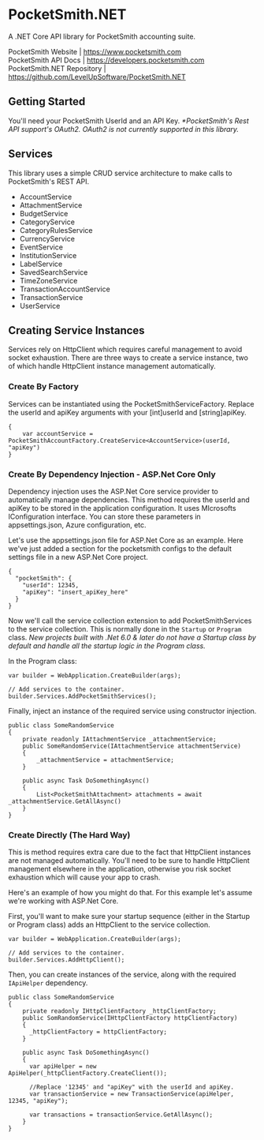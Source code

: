 # PocketSmith.NET
A .NET Core API library for PocketSmith accounting suite. 

PocketSmith Website        | https://www.pocketsmith.com      
PocketSmith API Docs       | https://developers.pocketsmith.com
PocketSmith.NET Repository | https://github.com/LevelUpSoftware/PocketSmith.NET


## Getting Started
You'll need your PocketSmith UserId and an API Key.
*\*PocketSmith's Rest API support's OAuth2. OAuth2 is not currently supported in this library.*

## Services
This library uses a simple CRUD service architecture to make calls to PocketSmith's REST API.

- AccountService
- AttachmentService
- BudgetService
- CategoryService
- CategoryRulesService
- CurrencyService
- EventService
- InstitutionService
- LabelService
- SavedSearchService
- TimeZoneService
- TransactionAccountService
- TransactionService
- UserService

## Creating Service Instances
Services rely on HttpClient which requires careful management to avoid socket exhaustion.
There are three ways to create a service instance, two of which handle HttpClient instance management automatically.

### Create By Factory
Services can be instantiated using the PocketSmithServiceFactory.
Replace the userId and apiKey arguments with your [int]userId and [string]apiKey.
```
{
    var accountService = PocketSmithAccountFactory.CreateService<AccountService>(userId, "apiKey")
}
```

### Create By Dependency Injection - ASP.Net Core Only
Dependency injection uses the ASP.Net Core service provider to automatically manage dependencies.
This method requires the userId and apiKey to be stored in the application configuration. It uses MIcrosofts IConfiguration interface. You can store these parameters in appsettings.json, Azure configuration, etc.

Let's use the appsettings.json file for ASP.Net Core as an example. Here we've just added a section for the pocketsmith configs to the default settings file in a new ASP.Net Core project.

```
{
  "pocketSmith": {
    "userId": 12345,
    "apiKey": "insert_apiKey_here"
  }
}
```

Now we'll call the service collection extension to add PocketSmithServices to the service collection. This is normally done in the `Startup` or `Program` class.
*New projects built with .Net 6.0 & later do not have a Startup class by default and handle all the startup logic in the Program class.*

In the Program class:

```
var builder = WebApplication.CreateBuilder(args);

// Add services to the container.
builder.Services.AddPocketSmithServices();

```

Finally, inject an instance of the required service using constructor injection.

```
public class SomeRandomService
{
    private readonly IAttachmentService _attachmentService;
    public SomeRandomService(IAttachmentService attachmentService)
    {
        _attachmentService = attachmentService;
    }

    public async Task DoSomethingAsync()
    {
        List<PocketSmithAttachment> attachments = await _attachmentService.GetAllAsync()
    }
}
```

### Create Directly (The Hard Way)
This is method requires extra care due to the fact that HttpClient instances are not managed automatically. 
You'll need to be sure to handle HttpClient management elsewhere in the application, otherwise you risk socket exhaustion which will cause your app to crash.

Here's an example of how you might do that.
For this example let's assume we're working with ASP.Net Core.

First, you'll want to make sure your startup sequence (either in the Startup or Program class) adds an HttpClient to the service collection.

```
var builder = WebApplication.CreateBuilder(args);

// Add services to the container.
builder.Services.AddHttpClient();
```

Then, you can create instances of the service, along with the required `IApiHelper` dependency.
```
public class SomeRandomService
{
    private readonly IHttpClientFactory _httpClientFactory;
    public SomRandomService(IHttpClientFactory httpClientFactory)
    {
      _httpClientFactory = httpClientFactory;
    }

    public async Task DoSomethingAsync()
    {
      var apiHelper = new ApiHelper(_httpClientFactory.CreateClient());

      //Replace '12345' and "apiKey" with the userId and apiKey.
      var transactionService = new TransactionService(apiHelper, 12345, "apiKey");

      var transactions = transactionService.GetAllAsync();
    }
}
```
